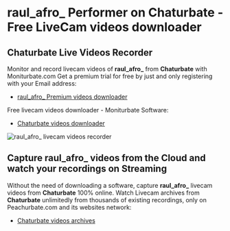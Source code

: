 # raul_afro_ Performer on Chaturbate - Free LiveCam videos downloader

## Chaturbate Live Videos Recorder

Monitor and record livecam videos of **raul_afro_** from **Chaturbate** with Moniturbate.com
Get a premium trial for free by just and only registering with your Email address:
* [raul_afro_ Premium videos downloader](https://moniturbate.com/request-demo-licence-key.html)

Free livecam videos downloader - Moniturbate Software:
* [Chaturbate videos downloader](https://moniturbate.com/moniturbate-download-software.html)

![raul_afro_ livecam videos recorder](https://peachurnet.com/templates/moniturbate-software.png)


## Capture raul_afro_ videos from the Cloud and watch your recordings on Streaming

Without the need of downloading a software, capture **raul_afro_** livecam videos from **Chaturbate** 100% online.
Watch Livecam archives from **Chaturbate** unlimitedly from thousands of existing recordings, only on Peachurbate.com and its websites network:
* [Chaturbate videos archives](https://peachurnet.com/)